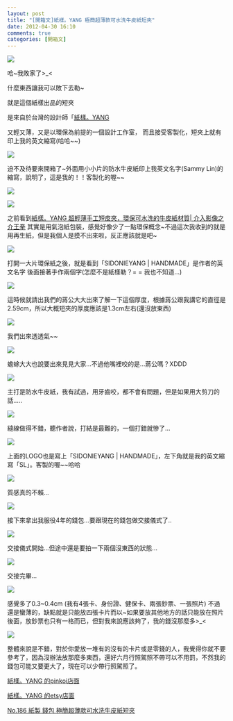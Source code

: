 ```yaml
---
layout: post
title: "[開箱文]紙樣。YANG 極簡超薄款可水洗牛皮紙短夾"
date: 2012-04-30 16:10
comments: true
categories: [開箱文]
---
```


![](https://lh5.googleusercontent.com/-kkIGkNbmBhc/T55KcbT5LrI/AAAAAAAAB1o/9e_sbCTOmok/s640/IMG_1033.JPG)

哈~我敗家了>_<

什麼東西讓我可以敗下去勒~

就是這個紙樣出品的短夾

是來自於台灣的設計師「[紙樣。YANG](http://www.pinkoi.com/store/sidonieyang)

又輕又薄，又是以環保為前提的一個設計工作室，
而且接受客製化，短夾上就有印上我的英文縮寫(哈哈~~)

<!--more-->

![](https://lh4.googleusercontent.com/-evMT1HiA868/T55KMFCtxXI/AAAAAAAABzM/39Pw-AhhNwM/s640/IMG_1009.JPG)

迫不及待要來開箱了~外面用小小片的防水牛皮紙印上我英文名字(Sammy Lin)的縮寫，說明了，這是我的！！客製化的喔~~

![](https://lh4.googleusercontent.com/-oPveXbmg0tY/T55KK3DGWrI/AAAAAAAABzA/VyQLssELvRs/s640/IMG_1011.JPG)

![](https://lh6.googleusercontent.com/-AIB_gzUrUnY/T55KLwToGqI/AAAAAAAABzQ/yaV-MqH9mFU/s640/IMG_1012.JPG)

之前看到[紙樣。YANG 超輕薄手工短皮夾，環保可水洗的牛皮紙材質| 介入影像之介王拳](http://blog.jie.idv.tw/?p=3132)
其實是用氣泡紙包裝，感覺好像少了一點環保概念~不過這次我收到的就是用再生紙，但是我個人是摸不出來啦，反正應該就是吧~

![](https://lh4.googleusercontent.com/-WiSBybaIG8s/T55KOHthbLI/AAAAAAAABzk/cZI71Dd4OIM/s640/IMG_1013.JPG)

打開一大片環保紙之後，就是看到「SIDONIEYANG | HANDMADE」是作者的英文名字 後面接著手作兩個字(怎麼不是紙樣勒？= = 我也不知道...)

![](https://lh5.googleusercontent.com/-7tuvLxLzRgk/T55KONVazWI/AAAAAAAABzc/lwQf3iNXT6c/s640/IMG_1015.JPG)

這時候就請出我們的蔣公大大出來了解一下這個厚度，根據蔣公跟我講它的直徑是2.59cm，所以大概短夾的厚度應該是1.3cm左右(還沒放東西)

![](https://lh3.googleusercontent.com/-JqHXexaRW0o/T55KPl1eqAI/AAAAAAAABzw/HfadO9101cA/s640/IMG_1016.JPG)

我們出來透透氣~~

![](https://lh5.googleusercontent.com/-hm27i1p2Xrs/T55Ka0n_YdI/AAAAAAAAB1c/_ngPezgV48g/s640/IMG_1031.JPG)

蟾蜍大大也說要出來見見大家...不過他嘴裡咬的是...蔣公嗎？XDDD

![](https://lh3.googleusercontent.com/-MBWeghJVntc/T55Kat1yaKI/AAAAAAAAB1U/QUAmu12Coy0/s640/IMG_1030.JPG)

主打是防水牛皮紙，我有試過，用牙齒咬，都不會有問題，但是如果用大剪刀的話.....

![](https://lh4.googleusercontent.com/-4RY0I20V2qk/T55KYykauAI/AAAAAAAAB1M/lSk-dNbhUAQ/s640/IMG_1029.JPG)

縫線做得不錯，聽作者說，打結是最難的，一個打錯就慘了...

![](https://lh4.googleusercontent.com/-y6v_eXdtWRc/T55KSTekQtI/AAAAAAAAB0M/ANZnk5GYfXQ/s640/IMG_1021.JPG)

上面的LOGO也是寫上「SIDONIEYANG | HANDMADE」，左下角就是我的英文縮寫「SL」。客製的喔~~哈哈

![](https://lh4.googleusercontent.com/-jS8Ew0quj0o/T55KRxHW2FI/AAAAAAAAB0I/CKiU6lK8Zkc/s640/IMG_1020.JPG)

質感真的不賴...

![](https://lh4.googleusercontent.com/-Rx_vEyxTu5Y/T55KXftEZjI/AAAAAAAAB00/NSwnWEM4kek/s640/IMG_1027.JPG)

接下來拿出我服役4年的錢包...要跟現在的錢包做交接儀式了..

![](https://lh5.googleusercontent.com/-Ofj0rfCmhqg/T55KTHfKilI/AAAAAAAAB0U/KWXc-TEFq7Q/s640/IMG_1019.JPG)

交接儀式開始...但途中還是要拍一下兩個沒東西的狀態...

![](https://lh4.googleusercontent.com/-QyMyUdFth-Q/T55KTbUYK5I/AAAAAAAAB0Y/MvlUsjiOJds/s640/IMG_1022.JPG)

交接完畢...

![](https://lh4.googleusercontent.com/--YikUFwFf18/T55KVFL96nI/AAAAAAAAB0k/E7nTolwi1_0/s640/IMG_1024.JPG)

感覺多了0.3~0.4cm (我有4張卡、身份證、健保卡、兩張鈔票、一張照片)
不過還是蠻薄的，缺點就是只能放四張卡片而以~如果要放其他地方的話只能放在照片後面，放鈔票也只有一格而已，但對我來說應該夠了，我的錢沒那麼多>_<

![](https://lh4.googleusercontent.com/-t0AQx2jLkZU/T55Kc-nWYoI/AAAAAAAAB18/QEugw1dl4gc/s640/IMG_1034.JPG)

整體來說是不錯，對於你愛放一堆有的沒有的卡片或是零錢的人，我覺得你就不要參考了，因為沒辦法放那麼多東西，還好六月行照駕照不帶可以不用罰，不然我的錢包可能又要更大了，現在可以少帶行照駕照了。

[紙樣。YANG 的pinkoi店面](http://www.pinkoi.com/store/sidonieyang)

[紙樣。YANG 的etsy店面](http://www.etsy.com/shop/SIDONIEYANG?ref=top_trail)

[No.186 紙製 錢包 極簡超薄款可水洗牛皮紙短夾](http://www.pinkoi.com/product/1JbKaVk5)



